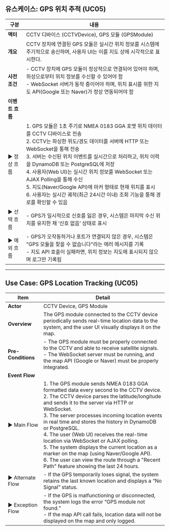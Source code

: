 ## 유스케이스: GPS 위치 추적 (UC05)

| 구분 | 내용 |
| ---- | ---- |
| **액터** | CCTV 디바이스 (CCTVDevice), GPS 모듈 (GPSModule) |
| **개요** | CCTV 장치에 연결된 GPS 모듈은 실시간 위치 정보를 시스템에 주기적으로 송신하며, 사용자 UI는 이를 지도 상에 시각적으로 표시한다. |
| **사전 조건** | - CCTV 장치에 GPS 모듈이 정상적으로 연결되어 있어야 하며, 위성으로부터 위치 정보를 수신할 수 있어야 함<br>- WebSocket 서버가 동작 중이어야 하며, 위치 표시를 위한 지도 API(Google 또는 Naver)가 정상 연동되어야 함 |
| **이벤트 흐름** | |
| ▶ 정상 흐름 | 1. GPS 모듈은 1초 주기로 NMEA 0183 GGA 포맷 위치 데이터를 CCTV 디바이스로 전송<br>2. CCTV는 파싱한 위도/경도 데이터를 서버에 HTTP 또는 WebSocket을 통해 전송<br>3. 서버는 수신된 위치 이벤트를 실시간으로 처리하고, 위치 이력을 DynamoDB 또는 PostgreSQL에 저장<br>4. 사용자(Web UI)는 실시간 위치 정보를 WebSocket 또는 AJAX Polling을 통해 수신<br>5. 지도(Naver/Google API)에 마커 형태로 현재 위치를 표시<br>6. 사용자는 실시간 궤적(최근 24시간 이내) 조회 기능을 통해 경로를 확인할 수 있음 |
| ▶ 선택 흐름 | - GPS가 일시적으로 신호를 잃은 경우, 시스템은 마지막 수신 위치를 유지한 채 ‘신호 없음’ 상태로 표시 |
| ▶ 예외 흐름 | - GPS가 오작동하거나 포트가 연결되지 않은 경우, 시스템은 "GPS 모듈을 찾을 수 없습니다"라는 에러 메시지를 기록<br>- 지도 API 호출이 실패하면, 위치 정보는 지도에 표시되지 않으며 로그만 기록됨 |

---

## Use Case: GPS Location Tracking (UC05)

| Item | Detail |
| ---- | ------ |
| **Actor** | CCTV Device, GPS Module |
| **Overview** | The GPS module connected to the CCTV device periodically sends real-time location data to the system, and the user UI visually displays it on the map. |
| **Pre-Conditions** | - The GPS module must be properly connected to the CCTV and able to receive satellite signals.<br>- The WebSocket server must be running, and the map API (Google or Naver) must be properly integrated. |
| **Event Flow** | |
| ▶ Main Flow | 1. The GPS module sends NMEA 0183 GGA formatted data every second to the CCTV device.<br>2. The CCTV device parses the latitude/longitude and sends it to the server via HTTP or WebSocket.<br>3. The server processes incoming location events in real time and stores the history in DynamoDB or PostgreSQL.<br>4. The user (Web UI) receives the real-time location via WebSocket or AJAX polling.<br>5. The system displays the current location as a marker on the map (using Naver/Google API).<br>6. The user can view the route through a "Recent Path" feature showing the last 24 hours. |
| ▶ Alternate Flow | - If the GPS temporarily loses signal, the system retains the last known location and displays a “No Signal” status. |
| ▶ Exception Flow | - If the GPS is malfunctioning or disconnected, the system logs the error “GPS module not found.”<br>- If the map API call fails, location data will not be displayed on the map and only logged. |
